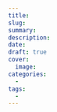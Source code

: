 ```yaml
---
title: 
slug: 
summary: 
description: 
date: 
draft: true
cover:
  image: 
categories:
  - 
tags:
  - 
---
```


